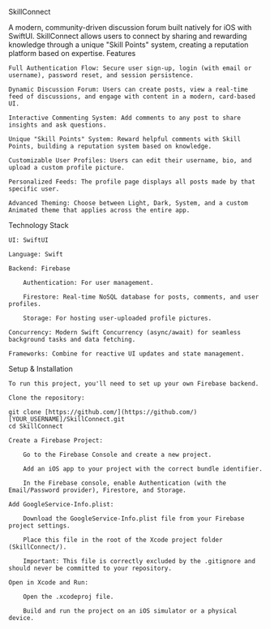 SkillConnect

A modern, community-driven discussion forum built natively for iOS with SwiftUI. SkillConnect allows users to connect by sharing and rewarding knowledge through a unique "Skill Points" system, creating a reputation platform based on expertise.
  Features

    Full Authentication Flow: Secure user sign-up, login (with email or username), password reset, and session persistence.

    Dynamic Discussion Forum: Users can create posts, view a real-time feed of discussions, and engage with content in a modern, card-based UI.

    Interactive Commenting System: Add comments to any post to share insights and ask questions.

    Unique "Skill Points" System: Reward helpful comments with Skill Points, building a reputation system based on knowledge.

    Customizable User Profiles: Users can edit their username, bio, and upload a custom profile picture.

    Personalized Feeds: The profile page displays all posts made by that specific user.

    Advanced Theming: Choose between Light, Dark, System, and a custom Animated theme that applies across the entire app.

  Technology Stack

    UI: SwiftUI

    Language: Swift

    Backend: Firebase

        Authentication: For user management.

        Firestore: Real-time NoSQL database for posts, comments, and user profiles.

        Storage: For hosting user-uploaded profile pictures.

    Concurrency: Modern Swift Concurrency (async/await) for seamless background tasks and data fetching.

    Frameworks: Combine for reactive UI updates and state management.

  Setup & Installation

    To run this project, you'll need to set up your own Firebase backend.

    Clone the repository:

    git clone [https://github.com/](https://github.com/)[YOUR_USERNAME]/SkillConnect.git
    cd SkillConnect

    Create a Firebase Project:

        Go to the Firebase Console and create a new project.

        Add an iOS app to your project with the correct bundle identifier.

        In the Firebase console, enable Authentication (with the Email/Password provider), Firestore, and Storage.

    Add GoogleService-Info.plist:

        Download the GoogleService-Info.plist file from your Firebase project settings.

        Place this file in the root of the Xcode project folder (SkillConnect/).

        Important: This file is correctly excluded by the .gitignore and should never be committed to your repository.

    Open in Xcode and Run:

        Open the .xcodeproj file.

        Build and run the project on an iOS simulator or a physical device.
